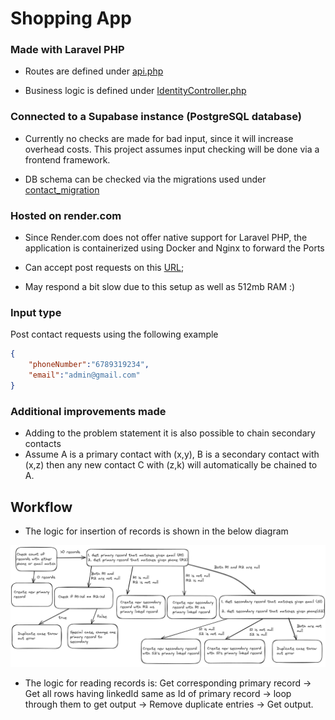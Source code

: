 # Shopping App

### Made with Laravel PHP

- Routes are defined under [api.php](./routes/api.php)

- Business logic is defined under [IdentityController.php](./app/Http/Controllers/IdentityController.php)

### Connected to a Supabase instance (PostgreSQL database)

- Currently no checks are made for bad input, since it will increase overhead costs. This project assumes input checking will be done via a frontend framework.

- DB schema can be checked via the migrations used under [contact_migration](./database/migrations/2024_07_07_192849_create_contacts_table.php)

### Hosted on render.com

- Since Render.com does not offer native support for Laravel PHP, the application is containerized using Docker and Nginx to forward the Ports

- Can accept post requests on this [URL](https://shoppingapp-2ei4.onrender.com/api/identify);

- May respond a bit slow due to this setup as well as 512mb RAM :)

### Input type

Post contact requests using the following example

```json
{
    "phoneNumber":"6789319234",
    "email":"admin@gmail.com"
}

```

### Additional improvements made

- Adding to the problem statement it is also possible to chain secondary contacts
- Assume A is a primary contact with (x,y), B is a secondary contact with (x,z) then any new contact C with (z,k) will automatically be chained to A. 

## Workflow

- The logic for insertion of records is shown in the below diagram

![Image](./storage/docimg.png)

- The logic for reading records is: Get corresponding primary record -> Get all rows having linkedId same as Id of primary record -> loop through them to get output -> Remove duplicate entries -> Get output.

